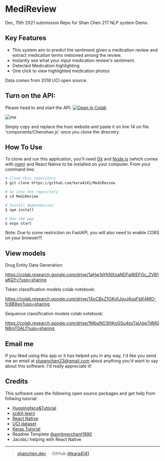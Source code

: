 # MediReview
Dec, 15th 2021 submission Repo for Shan Chen 217 NLP system Demo

## Key Features

* This system aim to predict the sentiment given a medication review and extract medication terms metioned among the review.
* Instantly see what your input medication review's sentiment.
* Detected Medication highlighting
* One click to view highlighted medication photos

Data comes from 2018 UCI open source.

## Turn on the API:

Please head to and start the API:
[![Open In Colab](https://colab.research.google.com/assets/colab-badge.svg)](https://colab.research.google.com/drive/1bwH8mmDM49z7mHhlCnBNUjIYjOW5thIb?usp=sharing)


![me](https://github.com/kara4141/MediReview/blob/main/Animation.gif)

Simply copy and replace the host website and paste it on line 14 on file 'components/Chenshan.js' once you clone the direcotry.

## How To Use

To clone and run this application, you'll need [Git](https://git-scm.com) and [Node.js](https://nodejs.org/en/download/) (which comes with [npm](http://npmjs.com)) and React Native to be installed on your computer. From your command line:

```bash
# Clone this repository
$ git clone https://github.com/kara4141/MediReview

# Go into the repository
$ cd MediReview

# Install dependencies
$ npm install

# Run the app
$ expo start
```

Note: Due to some restriction on FastAPI, you will also need to enable CORS on your browser!!!


## View models

Drug Entity Data Generation:

https://colab.research.google.com/drive/1aHw1pYkNXzaNDFaI8IEFGc_ZVB1aKQYv?usp=sharing

Token classification models colab notebook:

https://colab.research.google.com/drive/14oCBxZ1OKg1JqyJAsqFbK4MO-fc8B9xn?usp=sharing

Sequence classification models colab notebook:

https://colab.research.google.com/drive/1MbuNO3HAoGSu4pxTaUgw7dMGN8mT0ALf?usp=sharing

## Email me

If you liked using this app or it has helped you in any way, I'd like you send me an email at <shawnchen23@gmail.com> about anything you'd want to say about this software. I'd really appreciate it!

## Credits

This software uses the following open source packages and get help from follwing tutorial:

- [Huggingface&Tutorial](https://huggingface.co/models/)
- [scikit-learn](https://sklearn.org/)
- [React Native](https://reactnative.dev/)
- [UCI dataset](https://archive.ics.uci.edu/ml/datasets/Drug+Review+Dataset+%28Drugs.com%29)
- [Keras Tutorial](https://keras.io/getting_started/)
- Readme Templete [@amitmerchant1990](https://github.com/amitmerchant1990/electron-markdownify#readme)
- JacobLi helping with React Native

---

> [shanchen.dev](https://www.shanchen.dev) &nbsp;&middot;&nbsp;
> GitHub [@kara4141](https://github.com/kara4141)


